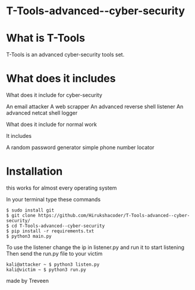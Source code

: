 # T-Tools-advanced--cyber-security


# What is T-Tools

T-Tools is an advanced cyber-security tools set.


# What does it includes

What does it include for cyber-security

An email attacker
A web scrapper
An advanced  reverse shell listener
An advanced netcat shell logger

What does it include for normal work

It includes 

A random password generator
simple phone number locator

# Installation

 this works for almost every operating system
 
 In your terminal type these commands
 
    $ sudo install git
    $ git clone https://github.com/Hirukshacoder/T-Tools-advanced--cyber-security/
    $ cd T-Tools-advanced--cyber-security
    $ pip install -r requirements.txt
    $ python3 main.py
           
      
To use the listener change the ip in listener.py and run it to start listening
Then send the run.py file to your victim


    kali@attacker ~ $ python3 listen.py
    kali@victim ~ $ python3 run.py
           
made by Treveen
